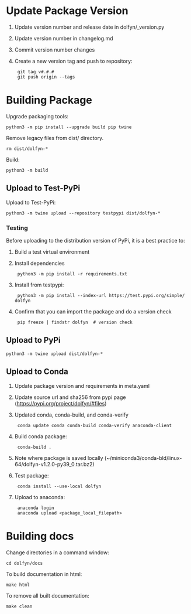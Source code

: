 # Update Package Version

1. Update version number and release date in dolfyn/_version.py
2. Update version number in changelog.md
3. Commit version number changes
4. Create a new version tag and push to repository:

        git tag v#.#.#
        git push origin --tags

# Building Package

Upgrade packaging tools:

    python3 -m pip install --upgrade build pip twine

Remove legacy files from dist/ directory.

    rm dist/dolfyn-*

Build:

    python3 -m build

## Upload to Test-PyPi

Upload to Test-PyPi:

    python3 -m twine upload --repository testpypi dist/dolfyn-*

### Testing

Before uploading to the distribution version of PyPi, it is a best practice to:

1. Build a test virtual environment
2. Install dependencies

        python3 -m pip install -r requirements.txt

3. Install from testpypi:

        python3 -m pip install --index-url https://test.pypi.org/simple/ dolfyn

4. Confirm that you can import the package and do a version check

        pip freeze | findstr dolfyn  # version check
    
## Upload to PyPi

    python3 -m twine upload dist/dolfyn-*


## Upload to Conda

1. Update package version and requirements in meta.yaml
2. Update source url and sha256 from pypi page (https://pypi.org/project/dolfyn/#files)
3. Updated conda, conda-build, and conda-verify

        conda update conda conda-build conda-verify anaconda-client

3. Build conda package:

        conda-build .

4. Note where package is saved locally (~/miniconda3/conda-bld/linux-64/dolfyn-v1.2.0-py39_0.tar.bz2)

4. Test package:

        conda install --use-local dolfyn

5. Upload to anaconda:

        anaconda login
        anaconda upload <package_local_filepath>

# Building docs

Change directories in a command window:

    cd dolfyn/docs
    
To build documentation in html:

    make html
    
To remove all built documentation:

    make clean
